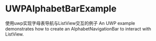 # UWPAlphabetBarExample
使用uwp实现字母表导航与ListView交互的例子
An UWP example demonstrates how to create an AlphabetNavigationBar to interact with ListView.
